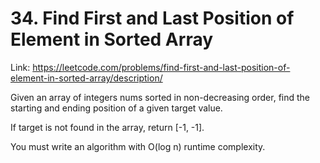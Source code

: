 # 34. Find First and Last Position of Element in Sorted Array

Link: https://leetcode.com/problems/find-first-and-last-position-of-element-in-sorted-array/description/

Given an array of integers nums sorted in non-decreasing order, find the starting and ending position of a given target value.

If target is not found in the array, return [-1, -1].

You must write an algorithm with O(log n) runtime complexity.
